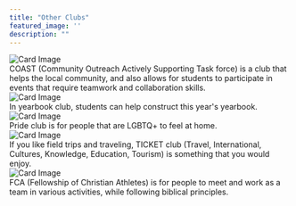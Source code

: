 ```yaml
---
title: "Other Clubs"
featured_image: ''
description: ""
---
```



<div class="card-container">
  <div class="card">
    <img src="https://static.wixstatic.com/media/9ca844_6b81b4fec8404ec3bad10c94f9b89ad2~mv2.png" alt="Card Image">
    <div class="overlay-text">COAST (Community Outreach Actively  Supporting Task force) is a club that helps the local community, and also allows for students to participate in events that require teamwork and collaboration skills.</div>
  </div>





  <div class="card">
    <img src="https://yearbookforever.com/images/Products/product_id_01.png" alt="Card Image">
    <div class="overlay-text">In yearbook club, students can help construct this year's yearbook.</div>
  </div>





  <div class="card">
    <img src="https://encrypted-tbn0.gstatic.com/images?q=tbn:ANd9GcRHn-faVDn0W3AieipaxmNd5ZP5J0iW04jj5w&s" alt="Card Image">
    <div class="overlay-text">Pride club is for people that are LGBTQ+ to feel at home.</div>
  </div>
 




  <div class="card">
    <img src="https://encrypted-tbn0.gstatic.com/images?q=tbn:ANd9GcQWSkEbE4eQXLCOPlixqoxMcPinhSFbLX7nZg&s" alt="Card Image">
    <div class="overlay-text">If you like field trips and traveling, TICKET club (Travel, International, Cultures, Knowledge, Education, Tourism) is something that you would enjoy.</div>
  </div>





  <div class="card">
    <img src="https://lirp.cdn-website.com/5f4b8e70/dms3rep/multi/opt/FCAlogo-CircleColr-01-1920w.png" alt="Card Image">
    <div class="overlay-text">FCA (Fellowship of Christian Athletes) is for people to meet and work as a team in various activities, while following biblical principles.</div>
  </div>
    </div>  